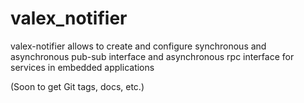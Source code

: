 # valex_notifier

valex-notifier allows to create and configure synchronous and asynchronous pub-sub interface 
    and asynchronous rpc interface for services in embedded applications

(Soon to get Git tags, docs, etc.)